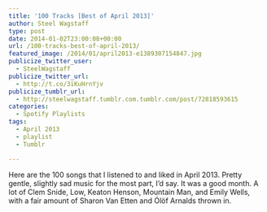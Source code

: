 ```yaml
---
title: '100 Tracks [Best of April 2013]'
author: Steel Wagstaff
type: post
date: 2014-01-02T23:00:08+00:00
url: /100-tracks-best-of-april-2013/
featured_image: /2014/01/april2013-e1389307154847.jpg
publicize_twitter_user:
  - SteelWagstaff
publicize_twitter_url:
  - http://t.co/3iKuHrnYjv
publicize_tumblr_url:
  - http://steelwagstaff.tumblr.com.tumblr.com/post/72818593615
categories:
  - Spotify Playlists
tags:
  - April 2013
  - playlist
  - Tumblr

---
```

Here are the 100 songs that I listened to and liked in April 2013. Pretty gentle, slightly sad music for the most part, I&#8217;d say. It was a good month. A lot of Clem Snide, Low, Keaton Henson, Mountain Man, and Emily Wells, with a fair amount of Sharon Van Etten and Ólöf Arnalds thrown in.